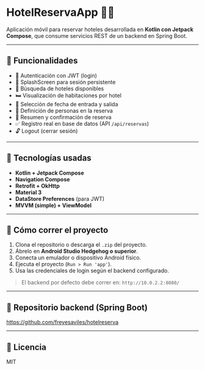 # HotelReservaApp 🏨📱

Aplicación móvil para reservar hoteles desarrollada en **Kotlin con Jetpack Compose**, que consume servicios REST de un backend en Spring Boot.

---

## 🧩 Funcionalidades

- 🔐 Autenticación con JWT (login)
- 📍 SplashScreen para sesión persistente
- 🏨 Búsqueda de hoteles disponibles
- 🛏️ Visualización de habitaciones por hotel
- 📅 Selección de fecha de entrada y salida
- 👥 Definición de personas en la reserva
- 📄 Resumen y confirmación de reserva
- ✅ Registro real en base de datos (API `/api/reservas`)
- 🔓 Logout (cerrar sesión)

---

## 📲 Tecnologías usadas

- **Kotlin + Jetpack Compose**
- **Navigation Compose**
- **Retrofit + OkHttp**
- **Material 3**
- **DataStore Preferences** (para JWT)
- **MVVM (simple) + ViewModel**

---

## 🚀 Cómo correr el proyecto

1. Clona el repositorio o descarga el `.zip` del proyecto.
2. Ábrelo en **Android Studio Hedgehog o superior**.
3. Conecta un emulador o dispositivo Android físico.
4. Ejecuta el proyecto (`Run > Run 'app'`).
5. Usa las credenciales de login según el backend configurado.

> El backend por defecto debe correr en: `http://10.0.2.2:8080/`

---

## 🔗 Repositorio backend (Spring Boot)

https://github.com/freyesaviles/hotelreserva

---

## 📄 Licencia

MIT
